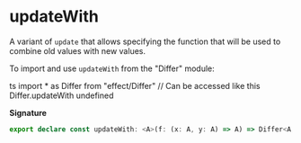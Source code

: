 # updateWith

A variant of `update` that allows specifying the function that will be used
to combine old values with new values.

To import and use `updateWith` from the "Differ" module:

ts
import \* as Differ from "effect/Differ"
// Can be accessed like this
Differ.updateWith
undefined

**Signature**

```ts
export declare const updateWith: <A>(f: (x: A, y: A) => A) => Differ<A, (a: A) => A>
```
